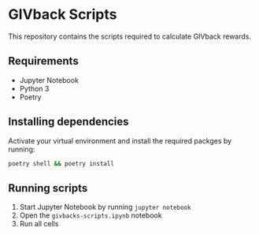 # GIVback Scripts

This repository contains the scripts required to calculate GIVback rewards.

## Requirements

- Jupyter Notebook
- Python 3
- Poetry

## Installing dependencies

Activate your virtual environment and install the required packges by running:

```sh
poetry shell && poetry install
```

## Running scripts

1. Start Jupyter Notebook by running `jupyter notebook`
2. Open the `givbacks-scripts.ipynb` notebook
3. Run all cells

